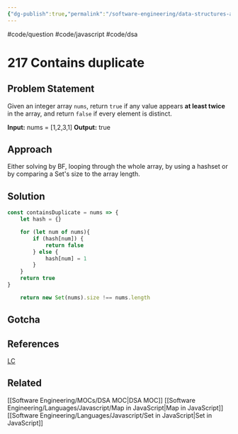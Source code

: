 ```yaml
---
{"dg-publish":true,"permalink":"/software-engineering/data-structures-and-algorithms/leetcode/arrays/217-contains-duplicate/","tags":["code/dsa/technique"],"created":"2023-07-18T07:20:56.533-05:00","updated":"2023-10-05T07:42:21.826-05:00"}
---
```


#code/question #code/javascript #code/dsa
# 217 Contains duplicate

## Problem Statement
Given an integer array `nums`, return `true` if any value appears **at least twice** in the array, and return `false` if every element is distinct.

**Input:** nums = [1,2,3,1]
**Output:** true
## Approach
Either solving by BF, looping through the whole array, by using a hashset or by comparing a Set's size to the array length.
## Solution
```javascript
const containsDuplicate = nums => {
	let hash = {}

	for (let num of nums){
		if (hash[num]) {
			return false
		} else {
			hash[num] = 1
		}
	}
	return true
}
```

```javascript
    return new Set(nums).size !== nums.length
```
## Gotcha

## References
[LC](https://leetcode.com/problems/contains-duplicate/description/)
## Related
[[Software Engineering/MOCs/DSA MOC\|DSA MOC]]
[[Software Engineering/Languages/Javascript/Map in JavaScript\|Map in JavaScript]]
[[Software Engineering/Languages/Javascript/Set in JavaScript\|Set in JavaScript]]